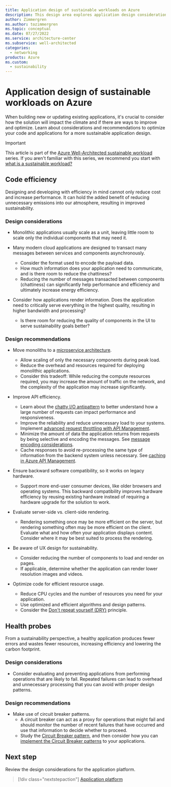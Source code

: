```yaml
---
title: Application design of sustainable workloads on Azure
description: This design area explores application design considerations for sustainable workloads on Azure.
author: Zimmergren
ms.author: tozimmergren
ms.topic: conceptual
ms.date: 07/27/2022
ms.service: architecture-center
ms.subservice: well-architected
categories: 
  - networking
products: Azure
ms.custom:
  - sustainability
---
```


# Application design of sustainable workloads on Azure

When building new or updating existing applications, it's crucial to consider how the solution will impact the climate and if there are ways to improve and optimize. Learn about considerations and recommendations to optimize your code and applications for a more sustainable application design.

> [!IMPORTANT]
> This article is part of the [Azure Well-Architected sustainable workload](index.yml) series. If you aren't familiar with this series, we recommend you start with [what is a sustainable workload?](sustainability-get-started.md#what-is-a-sustainable-workload)

## Code efficiency

Designing and developing with efficiency in mind cannot only reduce cost and increase performance. It can hold the added benefit of reducing unnecessary emissions into our atmosphere, resulting in improved sustainability.

### Design considerations

- Monolithic applications usually scale as a unit, leaving little room to scale only the individual components that may need it.

- Many modern cloud applications are designed to transact many messages between services and components asynchronously.
  - Consider the format used to encode the payload data.
  - How much information does your application need to communicate, and is there room to reduce the chattiness?
  - Reducing the number of messages transacted between components (chattiness) can significantly help performance and efficiency and ultimately increase energy efficiency.

- Consider how applications render information. Does the application need to critically serve everything in the highest quality, resulting in higher bandwidth and processing?
  - Is there room for reducing the quality of components in the UI to serve sustainability goals better?

### Design recommendations

- Move monoliths to a [microservice architecture](/azure/architecture/guide/architecture-styles/microservices).
  - Allow scaling of only the necessary components during peak load.
  - Reduce the overhead and resources required for deploying monolithic applications.
  - Consider this tradeoff: While reducing the compute resources required, you may increase the amount of traffic on the network, and the complexity of the application may increase significantly.

- Improve API efficiency.
  - Learn about the [chatty I/O antipattern](/azure/architecture/antipatterns/chatty-io/) to better understand how a large number of requests can impact performance and responsiveness.
  - Improve the reliability and reduce unnecessary load to your systems. Implement [advanced request throttling with API Management](/azure/api-management/api-management-sample-flexible-throttling).
  - Minimize the amount of data the application returns from requests by being selective and encoding the messages. See [message encoding considerations](/azure/architecture/best-practices/message-encode).
  - Cache responses to avoid re-processing the same type of information from the backend system unless necessary. See [caching in Azure API Management](/azure/api-management/api-management-howto-cache).

- Ensure backward software compatibility, so it works on legacy hardware.
  - Support more end-user consumer devices, like older browsers and operating systems. This backward compatibility improves hardware efficiency by reusing existing hardware instead of requiring a hardware upgrade for the solution to work.

- Evaluate server-side vs. client-side rendering.
  - Rendering something once may be more efficient on the server, but rendering something often may be more efficient on the client. Evaluate what and how often your application displays content. Consider where it may be best suited to process the rendering.

- Be aware of UX design for sustainability.
  - Consider reducing the number of components to load and render on pages.
  - If applicable, determine whether the application can render lower resolution images and videos.

- Optimize code for efficient resource usage.
  - Reduce CPU cycles and the number of resources you need for your application.
  - Use optimized and efficient algorithms and design patterns.
  - Consider the [Don't repeat yourself (DRY)](/dotnet/architecture/modern-web-apps-azure/architectural-principles#dont-repeat-yourself-dry) principle.

## Health probes

From a sustainability perspective, a healthy application produces fewer errors and wastes fewer resources, increasing efficiency and lowering the carbon footprint.

### Design considerations

- Consider evaluating and preventing applications from performing operations that are likely to fail. Repeated failures can lead to overhead and unnecessary processing that you can avoid with proper design patterns.

### Design recommendations

- Make use of circuit breaker patterns.
  - A circuit breaker can act as a proxy for operations that might fail and should monitor the number of recent failures that have occurred and use that information to decide whether to proceed.
  - Study the [Circuit Breaker pattern](/azure/architecture/patterns/circuit-breaker), and then consider how you can [implement the Circuit Breaker patterns](/dotnet/architecture/microservices/implement-resilient-applications/implement-circuit-breaker-pattern) to your applications.

## Next step

Review the design considerations for the application platform.

> [!div class="nextstepaction"]
> [Application platform](sustainability-application-platform.md)
